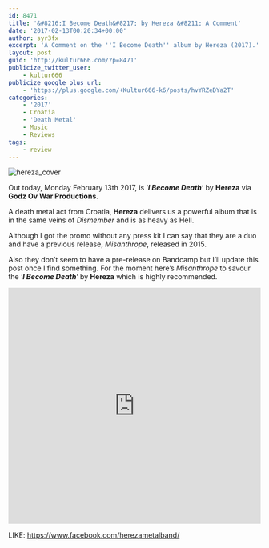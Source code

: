 ```yaml
---
id: 8471
title: '&#8216;I Become Death&#8217; by Hereza &#8211; A Comment'
date: '2017-02-13T00:20:34+00:00'
author: syr3fx
excerpt: 'A Comment on the ''I Become Death'' album by Hereza (2017).'
layout: post
guid: 'http://kultur666.com/?p=8471'
publicize_twitter_user:
    - kultur666
publicize_google_plus_url:
    - 'https://plus.google.com/+Kultur666-k6/posts/hvYRZeDYa2T'
categories:
    - '2017'
    - Croatia
    - 'Death Metal'
    - Music
    - Reviews
tags:
    - review
---
```


![hereza_cover](http://localhost:8080/wp-content/uploads/2017/02/hereza_cover.jpg)

Out today, Monday February 13th 2017, is ‘***I Become Death***‘ by **Hereza** via **Godz Ov War Productions**.

A death metal act from Croatia, **Hereza** delivers us a powerful album that is in the same veins of *Dismember* and is as heavy as Hell.

Although I got the promo without any press kit I can say that they are a duo and have a previous release, *Misanthrope*, released in 2015.

Also they don’t seem to have a pre-release on Bandcamp but I’ll update this post once I find something. For the moment here’s *Misanthrope* to savour the ‘***I Become Death***‘ by **Hereza** which is highly recommended.

<iframe style="border: 0; width: 100%; height: 472px;" src="https://bandcamp.com/EmbeddedPlayer/album=878911071/size=large/bgcol=333333/linkcol=e99708/tracklist=false/transparent=true/" seamless></iframe>

LIKE: <https://www.facebook.com/herezametalband/>